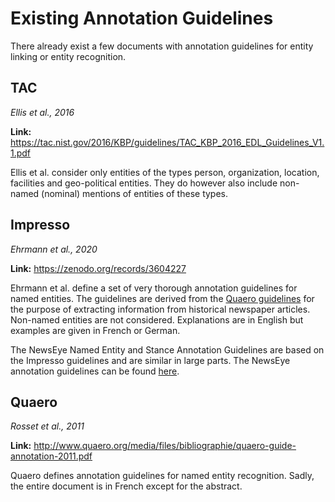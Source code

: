 # Existing Annotation Guidelines

There already exist a few documents with annotation guidelines for entity linking or entity recognition.


## TAC
*Ellis et al., 2016*

**Link:** https://tac.nist.gov/2016/KBP/guidelines/TAC_KBP_2016_EDL_Guidelines_V1.1.pdf

Ellis et al. consider only entities of the types person, organization, location, facilities and geo-political entities.
 They do however also include non-named (nominal) mentions of entities of these types.


## Impresso
*Ehrmann et al., 2020* 

**Link:** https://zenodo.org/records/3604227

Ehrmann et al. define a set of very thorough annotation guidelines for named entities. The guidelines are derived
 from the [Quaero guidelines](#quaero) for the purpose of extracting information from historical newspaper articles.
 Non-named entities are not considered. Explanations are in English but examples are given in French or German.
 
The NewsEye Named Entity and Stance Annotation Guidelines are based on the Impresso guidelines and are similar in
 large parts. The NewsEye annotation guidelines can be found [here](https://zenodo.org/records/4574199).


## Quaero
*Rosset et al., 2011*

**Link:** http://www.quaero.org/media/files/bibliographie/quaero-guide-annotation-2011.pdf

Quaero defines annotation guidelines for named entity recognition. Sadly, the entire document is in French except for
 the abstract.


